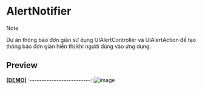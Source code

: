 # AlertNotifier
> [!NOTE]  
> Dự án thông báo đơn giản sử dụng UIAlertController và UIAlertAction để tạo thông báo đơn giản hiển thị khi người dùng vào ứng dụng.

## Preview

**[[DEMO]](https://youtu.be/_gfx22AWN7k)**
:-------------------------:
![image](https://github.com/user-attachments/assets/0e56c338-f39d-4146-b52b-c51ab73e66ee)

